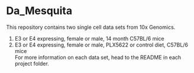# Da_Mesquita
This repository contains two single cell data sets from 10x Genomics.
1) E3 or E4 expressing, female or male, 14 month C57BL/6 mice
2) E3 or E4 expressing, female or male, PLX5622 or control diet, C57BL/6 mice \
For more information on each data set, head to the README in each project folder.
